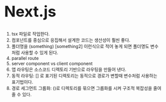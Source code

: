 <h1 style="font-size: 48px;">Next.js</h1>

1. tsx 파일로 작업한다.
2. 컴포넌트를 중심으로 응집해서 설계한 코드는 생산성이 훨씬 좋다.
3. 폴더명을 (something) [something2] 이런식으로 적어 놓게 되면 폴더명도 변수처럼 사용할 수 있게 된다.
4. parallel route 
5. server component vs client component
6. 앱 라우팅은 소스코드 디렉토리 기반으로 라우팅을 만들어 낸다.
7. 동적 라우팅: [] 로 표기된 디렉토리는 동적으로 경로가 변할때 변수처럼 사용하는 표기법이다. 
8. 경로 세그먼트 그룹화: ()로 디렉토리를 묶으면 그룹화를 시켜 구조적 복잡성을 줄여줄 수 있다. 